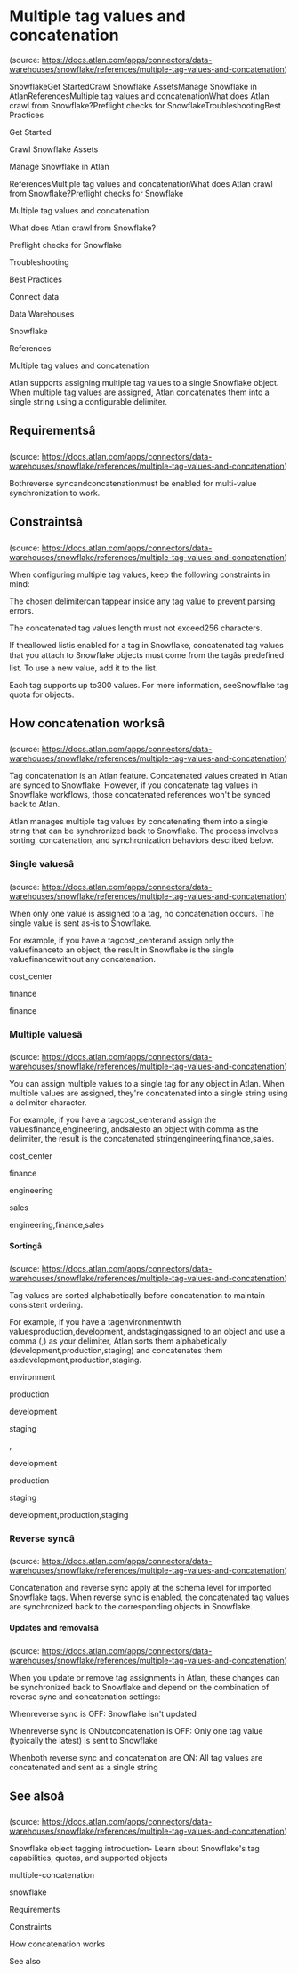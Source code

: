 # Multiple tag values and concatenation
(source: https://docs.atlan.com/apps/connectors/data-warehouses/snowflake/references/multiple-tag-values-and-concatenation)

SnowflakeGet StartedCrawl Snowflake AssetsManage Snowflake in AtlanReferencesMultiple tag values and concatenationWhat does Atlan crawl from Snowflake?Preflight checks for SnowflakeTroubleshootingBest Practices

Get Started

Crawl Snowflake Assets

Manage Snowflake in Atlan

ReferencesMultiple tag values and concatenationWhat does Atlan crawl from Snowflake?Preflight checks for Snowflake

Multiple tag values and concatenation

What does Atlan crawl from Snowflake?

Preflight checks for Snowflake

Troubleshooting

Best Practices

Connect data

Data Warehouses

Snowflake

References

Multiple tag values and concatenation

Atlan supports assigning multiple tag values to a single Snowflake object. When multiple tag values are assigned, Atlan concatenates them into a single string using a configurable delimiter.



## Requirementsâ
(source: https://docs.atlan.com/apps/connectors/data-warehouses/snowflake/references/multiple-tag-values-and-concatenation)

Bothreverse syncandconcatenationmust be enabled for multi-value synchronization to work.



## Constraintsâ
(source: https://docs.atlan.com/apps/connectors/data-warehouses/snowflake/references/multiple-tag-values-and-concatenation)

When configuring multiple tag values, keep the following constraints in mind:

The chosen delimitercan'tappear inside any tag value to prevent parsing errors.

The concatenated tag values length must not exceed256 characters.

If theallowed listis enabled for a tag in Snowflake, concatenated tag values that you attach to Snowflake objects must come from the tagâs predefined list. To use a new value, add it to the list.

Each tag supports up to300 values. For more information, seeSnowflake tag quota for objects.



## How concatenation worksâ
(source: https://docs.atlan.com/apps/connectors/data-warehouses/snowflake/references/multiple-tag-values-and-concatenation)

Tag concatenation is an Atlan feature. Concatenated values created in Atlan are synced to Snowflake. However, if you concatenate tag values in Snowflake workflows, those concatenated references won't be synced back to Atlan.

Atlan manages multiple tag values by concatenating them into a single string that can be synchronized back to Snowflake. The process involves sorting, concatenation, and synchronization behaviors described below.



### Single valuesâ
(source: https://docs.atlan.com/apps/connectors/data-warehouses/snowflake/references/multiple-tag-values-and-concatenation)

When only one value is assigned to a tag, no concatenation occurs. The single value is sent as-is to Snowflake.

For example, if you have a tagcost_centerand assign only the valuefinanceto an object, the result in Snowflake is the single valuefinancewithout any concatenation.

cost_center

finance

finance



### Multiple valuesâ
(source: https://docs.atlan.com/apps/connectors/data-warehouses/snowflake/references/multiple-tag-values-and-concatenation)

You can assign multiple values to a single tag for any object in Atlan. When multiple values are assigned, they're concatenated into a single string using a delimiter character.

For example, if you have a tagcost_centerand assign the valuesfinance,engineering, andsalesto an object with comma as the delimiter, the result is the concatenated stringengineering,finance,sales.

cost_center

finance

engineering

sales

engineering,finance,sales



#### Sortingâ
(source: https://docs.atlan.com/apps/connectors/data-warehouses/snowflake/references/multiple-tag-values-and-concatenation)

Tag values are sorted alphabetically before concatenation to maintain consistent ordering.

For example, if you have a tagenvironmentwith valuesproduction,development, andstagingassigned to an object and use a comma (,) as your delimiter, Atlan sorts them alphabetically (development,production,staging) and concatenates them as:development,production,staging.

environment

production

development

staging

,

development

production

staging

development,production,staging



### Reverse syncâ
(source: https://docs.atlan.com/apps/connectors/data-warehouses/snowflake/references/multiple-tag-values-and-concatenation)

Concatenation and reverse sync apply at the schema level for imported Snowflake tags. When reverse sync is enabled, the concatenated tag values are synchronized back to the corresponding objects in Snowflake.



#### Updates and removalsâ
(source: https://docs.atlan.com/apps/connectors/data-warehouses/snowflake/references/multiple-tag-values-and-concatenation)

When you update or remove tag assignments in Atlan, these changes can be synchronized back to Snowflake and depend on the combination of reverse sync and concatenation settings:

Whenreverse sync is OFF: Snowflake isn't updated

Whenreverse sync is ONbutconcatenation is OFF: Only one tag value (typically the latest) is sent to Snowflake

Whenboth reverse sync and concatenation are ON: All tag values are concatenated and sent as a single string



## See alsoâ
(source: https://docs.atlan.com/apps/connectors/data-warehouses/snowflake/references/multiple-tag-values-and-concatenation)

Snowflake object tagging introduction- Learn about Snowflake's tag capabilities, quotas, and supported objects

multiple-concatenation

snowflake

Requirements

Constraints

How concatenation works

See also
